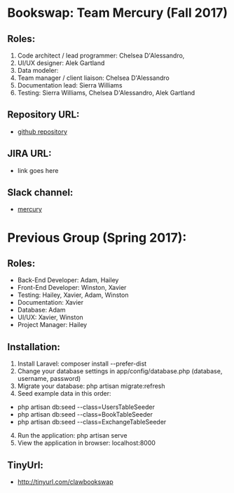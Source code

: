 # Bookswap: Team Mercury (Fall 2017)

## Roles:
1. Code architect / lead programmer: Chelsea D'Alessandro,
2. UI/UX designer: Alek Gartland
3. Data modeler: 
4. Team manager / client liaison: Chelsea D'Alessandro
5. Documentation lead: Sierra Williams
6. Testing: Sierra Williams, Chelsea D'Alessandro, Alek Gartland

## Repository URL:
* [github repository](https://github.com/soft-eng-practicum/bookswap)

## JIRA URL:
* link goes here

## Slack channel:
* [mercury](https://ggc-dev.slack.com/messages/C6RM2UF7U)

# Previous Group (Spring 2017):

## Roles:
* Back-End Developer: Adam, Hailey
* Front-End Developer: Winston, Xavier
* Testing: Hailey, Xavier, Adam, Winston
* Documentation: Xavier
* Database: Adam
* UI/UX: Xavier, Winston
* Project Manager: Hailey

## Installation:
1. Install Laravel: composer install --prefer-dist
2. Change your database settings in app/config/database.php (database, username, password)
3. Migrate your database: php artisan migrate:refresh
4. Seed example data in this order:
* php artisan db:seed --class=UsersTableSeeder
* php artisan db:seed --class=BookTableSeeder
* php artisan db:seed --class=ExchangeTableSeeder
4. Run the application: php artisan serve
5. View the application in browser: localhost:8000

## TinyUrl:
* http://tinyurl.com/clawbookswap
